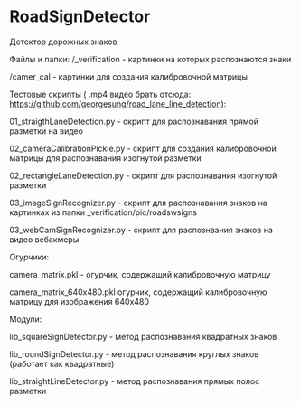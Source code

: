# RoadSignDetector

Детектор дорожных знаков

Файлы и папки:
/_verification - картинки на которых распознаются знаки

/camer_cal - картинки для создания калибровочной матрицы

Тестовые скрипты ( .mp4 видео брать отсюда: https://github.com/georgesung/road_lane_line_detection):

01_straigthLaneDetection.py - скрипт для распознавания прямой разметки на видео

02_cameraCalibrationPickle.py - скрипт для создания калибровочной матрицы для распознавания изогнутой разметки

02_rectangleLaneDetection.py - скрипт для распознавания изогнутой разметки

03_imageSignRecognizer.py - скрипт для распознавания знаков на картинках из папки _verification/pic/roadswsigns

03_webCamSignRecognizer.py - скрипт для распознвания знаков на видео вебакмеры

Огурчики:

camera_matrix.pkl - огурчик, содержащий калибровочную матрицу

camera_matrix_640x480.pkl огурчик, содержащий калибровочную матрицу для изображения 640х480

Модули:

lib_squareSignDetector.py - метод распознавания квадратных знаков

lib_roundSignDetector.py - метод распознавания круглых знаков (работает как квадратные)

lib_straightLineDetector.py - метод распознавания прямых полос разметки
